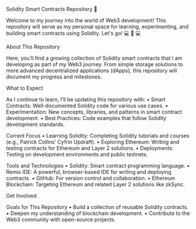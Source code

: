 Solidity Smart Contracts Repository 🚀

Welcome to my journey into the world of Web3 development! This repository will serve as my personal space for learning, experimenting, and building smart contracts using Solidity. Let's go! 💻 🫡 💻

About This Repository

Here, you’ll find a growing collection of Solidity smart contracts that I am developing as part of my Web3 journey. From simple storage solutions to more advanced decentralized applications (dApps), this repository will document my progress and milestones.

What to Expect

As I continue to learn, I’ll be updating this repository with:
	•	Smart Contracts: Well-documented Solidity code for various use cases.
	•	Experimentation: New concepts, libraries, and patterns in smart contract development.
	•	Best Practices: Code examples that follow Solidity development standards.

Current Focus
	•	Learning Solidity: Completing Solidity tutorials and courses (e.g., Patrick Collins’ Cyfrin Updraft).
	•	Exploring Ethereum: Writing and testing contracts for Ethereum and Layer 2 solutions.
	•	Deployments: Testing on development environments and public testnets.

Tools and Technologies
	•	Solidity: Smart contract programming language.
	•	Remix IDE: A powerful, browser-based IDE for writing and deploying contracts.
	•	GitHub: For version control and collaboration.
	•	Ethereum Blockchain: Targeting Ethereum and related Layer 2 solutions like zkSync.

Get Involved

Goals for This Repository
	•	Build a collection of reusable Solidity contracts.
	•	Deepen my understanding of blockchain development.
	•	Contribute to the Web3 community with open-source projects.